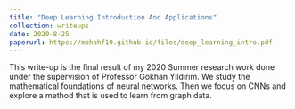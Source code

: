 ```yaml
---
title: "Deep Learning Introduction And Applications"
collection: writeups
date: 2020-8-25
paperurl: https://mohahf19.github.io/files/deep_learning_intro.pdf
---
```


This write-up is the final result of my 2020 Summer research work done under the supervision of Professor Gokhan Yıldırım. We study the mathematical foundations of neural networks. Then we focus on CNNs and explore a method that is used to learn from graph data.
